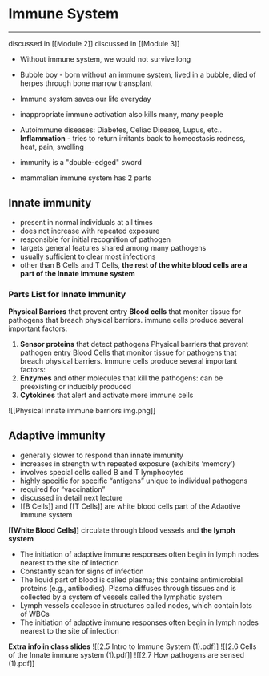 # Immune System
---
discussed in [[Module 2]]
discussed in [[Module 3]]

- Without immune system, we would not survive long
- Bubble  boy - born without an immune system, lived in a bubble, died of herpes through bone marrow transplant
- Immune system saves our life everyday
- inappropriate immune activation also kills many, many people
- Autoimmune diseases: Diabetes, Celiac Disease, Lupus, etc..
 **Inflammation** - tries to return irritants back to homeostasis redness, heat, pain, swelling


- immunity is a "double-edged" sword

- mammalian immune system has 2 parts

## Innate immunity
- present in normal individuals at all times
- does not increase with repeated exposure
- responsible for initial recognition of pathogen
- targets general features shared among many pathogens
- usually sufficient to clear most infections
- other than B Cells and T Cells, **the rest of the white blood cells are a part of the Innate immune system**

### Parts List for Innate Immunity
**Physical Barriors** that prevent entry
**Blood cells** that moniter tissue for pathogens that breach physical barriors. immune cells produce several important factors:

1. **Sensor proteins** that detect pathogens
Physical barriers that prevent pathogen entry
Blood Cells that monitor tissue for pathogens that breach
physical barriers. Immune cells produce several important
factors:
3. **Enzymes** and other molecules that kill the pathogens: can be preexisting
or inducibly produced
2. **Cytokines** that alert and activate more immune cells

![[Physical innate immune barriors img.png]]

## Adaptive immunity
- generally slower to respond than innate immunity
- increases in strength with repeated exposure (exhibits ‘memory’)
- involves special cells called B and T lymphocytes
- highly specific for specific “antigens” unique to individual pathogens
- required for “vaccination”
- discussed in detail next lecture
- [[B Cells]] and [[T Cells]] are white blood cells part of the Adaotive immune system


**[[White Blood Cells]]** circulate through blood vessels and **the lymph system**

- The initiation of adaptive immune responses often begin in lymph nodes nearest to the site of infection
- Constantly scan for signs of infection
- The liquid part of blood is called plasma; this contains antimicrobial proteins (e.g., antibodies). Plasma diffuses through tissues and is collected by a system of vessels called the lymphatic system 
- Lymph vessels coalesce in structures called nodes, which contain lots of WBCs
- The initiation of adaptive immune responses often begin in lymph nodes nearest to the site of infection


**Extra info in class slides**
![[2.5 Intro to Immune System (1).pdf]]
![[2.6 Cells of the Innate immune system (1).pdf]]
![[2.7 How pathogens are sensed (1).pdf]]